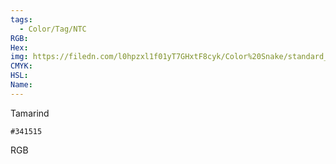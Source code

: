 ```yaml
---
tags:
  - Color/Tag/NTC
RGB:
Hex:
img: https://filedn.com/l0hpzxl1f01yT7GHxtF8cyk/Color%20Snake/standard_csv_to_svg/%23/341515.svg
CMYK:
HSL:
Name:
---
```

Tamarind
```palette
#341515
```
RGB
